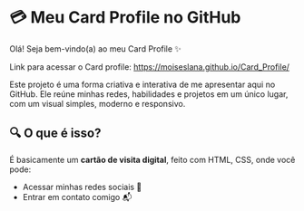 # 💳 Meu Card Profile no GitHub

Olá! Seja bem-vindo(a) ao meu Card Profile ✨

Link para acessar o Card profile: https://moiseslana.github.io/Card_Profile/

Este projeto é uma forma criativa e interativa de me apresentar aqui no GitHub. Ele reúne minhas redes, habilidades e projetos em um único lugar, com um visual simples, moderno e responsivo.

## 🔍 O que é isso?

É basicamente um **cartão de visita digital**, feito com HTML, CSS, onde você pode:

- Acessar minhas redes sociais 📱
- Entrar em contato comigo 📬
